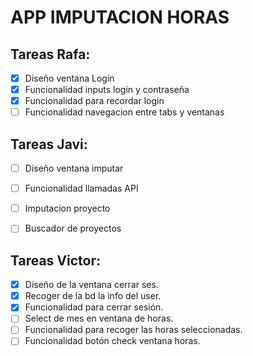 # APP IMPUTACION HORAS

## Tareas Rafa:
- [x] Diseño ventana Login
- [x] Funcionalidad inputs login y contraseña
- [x] Funcionalidad para recordar login
- [ ] Funcionalidad navegacion entre tabs y ventanas
## Tareas  Javi:

- [ ] Diseño ventana imputar
- [ ] Funcionalidad llamadas API
- [ ] Imputacion proyecto
- [ ] Buscador de proyectos



## Tareas Victor:
- [x] Diseño de la ventana cerrar ses.
- [x] Recoger de la bd la info del user.
- [x] Funcionalidad para cerrar sesión.
- [ ] Select de mes en ventana de horas.
- [ ] Funcionalidad para recoger las horas seleccionadas.
- [ ] Funcionalidad botón check ventana horas.